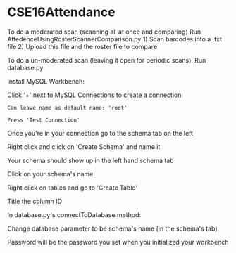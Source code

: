 # CSE16Attendance

To do a moderated scan (scanning all at once and comparing)
  Run AttedenceUsingRosterScannerComparison.py
        1) Scan barcodes into a .txt file
        2) Upload this file and the roster file to compare

To do a un-moderated scan (leaving it open for periodic scans): 
  Run database.py
  
  Install MySQL Workbench:
  
  Click '+' next to MySQL Connections to create a connection
  
    Can leave name as default name: 'root'
    
    Press 'Test Connection'
    
  Once you're in your connection go to the schema tab on the left
  
  Right click and click on 'Create Schema' and name it
  
  Your schema should show up in the left hand schema tab
  
  Click on your schema's name
  
  Right click on tables and go to 'Create Table'
  
  Title the column ID
  
  

  In database.py's connectToDatabase method:
  
  Change database parameter to be schema's name (in the schema's tab)

Password will be the password you set when you initialized your workbench




